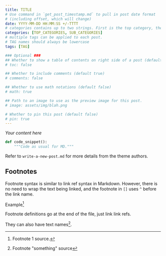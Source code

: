 ```yaml
---
title: TITLE
# Use command in `get_post_timestamp.md` to pull in post date format
# (including offset, which will change)
date: YYYY-MM-DD HH:MM:SS +/-TTTT
# categories contains up to two strings. First is the top category, the other the sub-category.
categories: [TOP_CATEGORIES, SUB_CATEGORIES]
# multiple tags can be applied to each post.
# TAG names should always be lowercase
tags: [TAG]

### Optional ###
## Whether to show a table of contents on right side of a post (default true)
# toc: false

## Whether to include comments (default true)
# comments: false

## Whether to use math notations (default false)
# math: true

## Path to an image to use as the preview image for this post.
# image: assets/img/blah.png

# Whether to pin this post (default false)
# pin: true
---
```


*Your content here*

```python
def code_snippet():
    """Code as usual for MD."""
```

Refer to `write-a-new-post.md` for more details from the theme authors.

## Footnotes

Footnote syntax is similar to link ref syntax in Markdown. However, there is no need to wrap the text being linked, and the footnote in `[]` uses `^` before the link name.

Example[^1]

Footnote definitions go at the end of the file, just link link refs.

They can also have text names[^something].

[^1]: Footnote 1 source.
[^something]: Footnote "something" source
